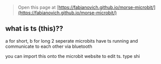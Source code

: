 
> Open this page at [https://fabianovich.github.io/morse-microbit/](https://fabianovich.github.io/morse-microbit/)

## what is ts (this)??
a for short, b for long
2 seperate microbits have ts running and communicate to each other via bluetooth

you can import this onto the microbit website to edit ts. type shi

